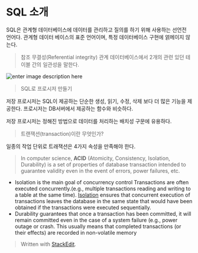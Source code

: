 # SQL 소개

SQL은 관계형 데이터베이스에 데이터를 관리하고 질의를 하기 위해 사용하는 선언전 언어다. 관계형 데이터 베이스의 표준 언어이며, 특정 데이터베이스 구현에 얽메이지 않는다. 

>참조 무결성(Referential integrity)
관계 데이터베이스에서 2개의 관련 있던 테이블 간의 일관성을 말한다.

![enter image description here](https://upload.wikimedia.org/wikipedia/commons/thumb/1/13/Referential_integrity_broken.png/250px-Referential_integrity_broken.png)

> SQL로 프로시저 만들기

저장 프로시저는  SQL이 제공하는 단순한 생성, 읽기, 수정, 삭제 보다 더 많은 기능을 제공한다. 프로시저는 DB서버에서 제공하는 함수와 비슷하다.

저장 프로시저는 정해진 방법으로 데이터를 처리하는 배치성 구문에 유용하다. 

> 트랜잭션(transaction)이란 무엇인가?

일종의 작업 단위로 트래잭션은 4가지 속성을 만족해야 한다.
> In computer science, **ACID** (Atomicity, Consistency, Isolation, Durability) is a set of properties of database transaction intended to guarantee validity even in the event of errors, power failures, etc.

* Isolation is the main goal of concurrency control Transactions are often executed concurrently.(e.g., multiple transactions reading and writing to a table at the same time). [Isolation](https://en.wikipedia.org/wiki/Isolation_(database_systems) "Isolation (database systems)") ensures that concurrent execution of transactions leaves the database in the same state that would have been obtained if the transactions were executed sequentially.
* Durability guarantees that once a transaction has been committed, it will remain committed even in the case of a system failure (e.g., power outage or crash. This usually means that completed transactions (or their effects) are recorded in non-volatile memory
  





> Written with [StackEdit](https://stackedit.io/).
<!--stackedit_data:
eyJoaXN0b3J5IjpbMTc4MDY1NjA2MywtMTI4NjUzOTExLC0xMT
UzNjUzNTIsLTE1ODg3OTIyMzddfQ==
-->